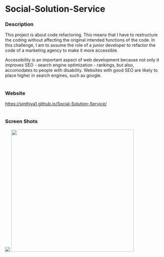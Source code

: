 # Social-Solution-Service

### Description

This project is about code refactoring. This means that I have to restructure the coding without affecting the original intended functions of the code. In this challenge, I am to assume the role of a junior developer to refactor the code of a marketing agency to make it more accessible.

Accessibility is an important aspect of web development because not only it improves SEO - search engine optimization - rankings, but also, accomodates to people with disability. Websites with good SEO are likely to place higher in search engines, such as google.
# 
### Website 

https://sinthiya1.github.io/Social-Solution-Service/

#
### Screen Shots

![](images/filename01-html-css-git-challenge-demo.png)
<img src="01-html-css-git-challenge-demo.png" width="400px">

